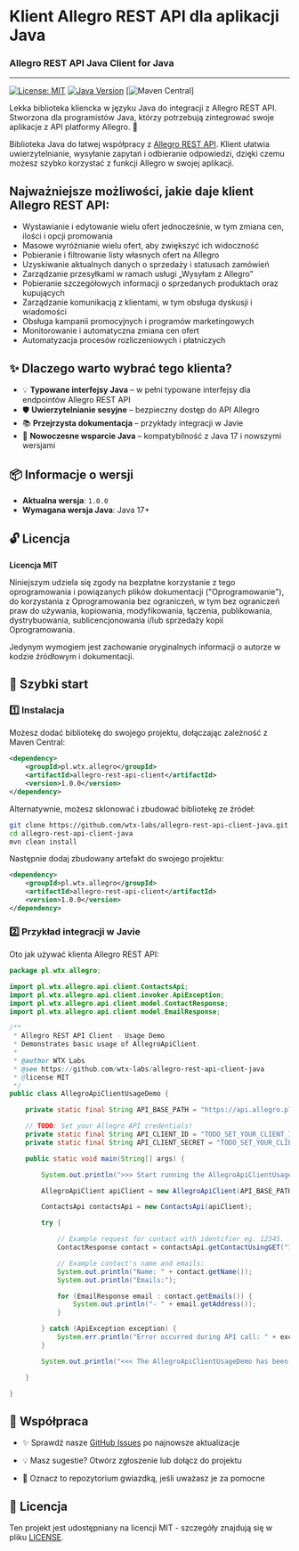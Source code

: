# Klient Allegro REST API dla aplikacji Java
### Allegro REST API Java Client for Java
***
[![License: MIT](https://img.shields.io/badge/License-MIT-yellow.svg)](https://opensource.org/licenses/MIT)
[![Java Version](https://img.shields.io/badge/Java-17%2B-blue)](https://www.java.com)
[![Maven Central](https://img.shields.io/maven-central/v/pl.wtx.allegro/qualtrics-api-client?label=Maven%20Central&logo=apache-maven&color=blue)]

Lekka biblioteka kliencka w języku Java do integracji z Allegro REST API. Stworzona dla programistów Java, którzy potrzebują zintegrować swoje aplikacje z API platformy Allegro. 🚀

Biblioteka Java do łatwej współpracy z [Allegro REST API](https://developer.allegro.pl/).
Klient ułatwia uwierzytelnianie, wysyłanie zapytań i odbieranie odpowiedzi, dzięki czemu możesz szybko korzystać z funkcji Allegro w swojej aplikacji.

## Najważniejsze możliwości, jakie daje klient Allegro REST API:

- Wystawianie i edytowanie wielu ofert jednocześnie, w tym zmiana cen, ilości i opcji promowania  
- Masowe wyróżnianie wielu ofert, aby zwiększyć ich widoczność  
- Pobieranie i filtrowanie listy własnych ofert na Allegro  
- Uzyskiwanie aktualnych danych o sprzedaży i statusach zamówień  
- Zarządzanie przesyłkami w ramach usługi „Wysyłam z Allegro”  
- Pobieranie szczegółowych informacji o sprzedanych produktach oraz kupujących  
- Zarządzanie komunikacją z klientami, w tym obsługa dyskusji i wiadomości  
- Obsługa kampanii promocyjnych i programów marketingowych  
- Monitorowanie i automatyczna zmiana cen ofert  
- Automatyzacja procesów rozliczeniowych i płatniczych  

## ✨ Dlaczego warto wybrać tego klienta?

- 💡 **Typowane interfejsy Java** – w pełni typowane interfejsy dla endpointów Allegro REST API
- 🛡️ **Uwierzytelnianie sesyjne** – bezpieczny dostęp do API Allegro
- 📚 **Przejrzysta dokumentacja** – przykłady integracji w Javie
- 🚀 **Nowoczesne wsparcie Java** – kompatybilność z Java 17 i nowszymi wersjami

## 📦 Informacje o wersji

- **Aktualna wersja**: `1.0.0`
- **Wymagana wersja Java**: Java 17+

## 🔓 Licencja

**Licencja MIT**

Niniejszym udziela się zgody na bezpłatne korzystanie z tego oprogramowania i powiązanych plików dokumentacji ("Oprogramowanie"), do korzystania z Oprogramowania bez ograniczeń, w tym bez ograniczeń praw do używania, kopiowania, modyfikowania, łączenia, publikowania, dystrybuowania, sublicencjonowania i/lub sprzedaży kopii Oprogramowania.

Jedynym wymogiem jest zachowanie oryginalnych informacji o autorze w kodzie źródłowym i dokumentacji.

## 🚀 Szybki start

### 1️⃣ Instalacja

Możesz dodać bibliotekę do swojego projektu, dołączając zależność z Maven Central:

```xml
<dependency>
    <groupId>pl.wtx.allegro</groupId>
    <artifactId>allegro-rest-api-client</artifactId>
    <version>1.0.0</version>
</dependency>
```

Alternatywnie, możesz sklonować i zbudować bibliotekę ze źródeł:

```sh
git clone https://github.com/wtx-labs/allegro-rest-api-client-java.git
cd allegro-rest-api-client-java
mvn clean install
```

Następnie dodaj zbudowany artefakt do swojego projektu:

```xml
<dependency>
    <groupId>pl.wtx.allegro</groupId>
    <artifactId>allegro-rest-api-client</artifactId>
    <version>1.0.0</version>
</dependency>
```

### 2️⃣ Przykład integracji w Javie

Oto jak używać klienta Allegro REST API:

```java
package pl.wtx.allegro;

import pl.wtx.allegro.api.client.ContactsApi;
import pl.wtx.allegro.api.client.invoker.ApiException;
import pl.wtx.allegro.api.client.model.ContactResponse;
import pl.wtx.allegro.api.client.model.EmailResponse;

/**
 * Allegro REST API Client - Usage Demo.
 * Demonstrates basic usage of AllegroApiClient.
 * 
 * @author WTX Labs
 * @see https://github.com/wtx-labs/allegro-rest-api-client-java
 * @license MIT
 */
public class AllegroApiClientUsageDemo {

    private static final String API_BASE_PATH = "https://api.allegro.pl";

    // TODO: Set your Allegro API credentials!
    private static final String API_CLIENT_ID = "TODO_SET_YOUR_CLIENT_ID";
    private static final String API_CLIENT_SECRET = "TODO_SET_YOUR_CLIENT_SECRET";

    public static void main(String[] args) {

        System.out.println(">>> Start running the AllegroApiClientUsageDemo...");

        AllegroApiClient apiClient = new AllegroApiClient(API_BASE_PATH, API_CLIENT_ID, API_CLIENT_SECRET, false);

        ContactsApi contactsApi = new ContactsApi(apiClient);

        try {

            // Example request for contact with identifier eg. 12345.
            ContactResponse contact = contactsApi.getContactUsingGET("12345");

            // Example contact's name and emails:
            System.out.println("Name: " + contact.getName());
            System.out.println("Emails:");

            for (EmailResponse email : contact.getEmails()) {
                System.out.println("- " + email.getAddress());
            }

        } catch (ApiException exception) {
            System.err.println("Error occurred during API call: " + exception);
        }

        System.out.println("<<< The AllegroApiClientUsageDemo has been finished.");

    }

}

```

## 🤝 Współpraca

- ✨ Sprawdź nasze [GitHub Issues](https://github.com/wtx-labs/allegro-rest-api-client-java/issues) po najnowsze aktualizacje

- 💡 Masz sugestie? Otwórz zgłoszenie lub dołącz do projektu

- 🌟 Oznacz to repozytorium gwiazdką, jeśli uważasz je za pomocne

## 📝 Licencja

Ten projekt jest udostępniany na licencji MIT - szczegóły znajdują się w pliku [LICENSE](LICENSE). 